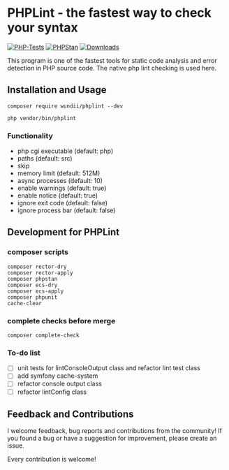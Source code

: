 # PHPLint - the fastest way to check your syntax

[![PHP-Tests](https://github.com/wundii/PHPLint/actions/workflows/code_quality.yml/badge.svg)](https://github.com/wundii/PHPLint/actions/workflows/code_quality.yml)
[![PHPStan](https://img.shields.io/badge/PHPStan-level%208-brightgreen.svg?style=flat)](https://phpstan.org/)
[![Downloads](https://img.shields.io/packagist/dt/wundii/phplint.svg?style=flat)](https://packagist.org/packages/wundii/phplint)

This program is one of the fastest tools for static code analysis and error detection in PHP source code.
The native php lint checking is used here.

## Installation and Usage

```shell
composer require wundii/phplint --dev
```

```shell
php vendor/bin/phplint
```

### Functionality
+ php cgi executable (default: php)
+ paths (default: src)
+ skip
+ memory limit (default: 512M)
+ async processes (default: 10)
+ enable warnings (default: true)
+ enable notice (default: true)
+ ignore exit code (default: false)
+ ignore process bar (default: false)

## Development for PHPLint

### composer scripts

```shell
composer rector-dry
composer rector-apply
composer phpstan
composer ecs-dry
composer ecs-apply
composer phpunit
cache-clear
```

### complete checks before merge

```shell
composer complete-check
```

### To-do list
+ [ ] unit tests for lintConsoleOutput class and refactor lint test class
+ [ ] add symfony cache-system
+ [ ] refactor console output class
+ [ ] refactor lintConfig class

## Feedback and Contributions
I welcome feedback, bug reports and contributions from the community! 
If you found a bug or have a suggestion for improvement, please create an issue. 

Every contribution is welcome!